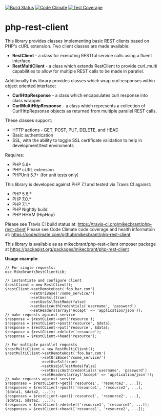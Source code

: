 [![Build Status](https://travis-ci.org/mikecbrant/php-rest-client.svg?branch=master)](https://travis-ci.org/mikecbrant/php-rest-client)
[![Code Climate](https://codeclimate.com/github/mikecbrant/php-rest-client/badges/gpa.svg)](https://codeclimate.com/github/mikecbrant/php-rest-client)
[![Test Coverage](https://codeclimate.com/github/mikecbrant/php-rest-client/badges/coverage.svg)](https://codeclimate.com/github/mikecbrant/php-rest-client/coverage)

# php-rest-client

This library provides classes implementing basic REST clients based on PHP's cURL extension.  Two client classes are made available:

- **RestClient** - a class for executing RESTful service calls using a fluent interface.
- **RestMultiClient** - a class which extends RestClient to provide curl_multi capabilities to allow for multiple REST calls to be made in parallel.

Additionally this library provides classes which wrap curl responses within object oriented interface:
- **CurlHttpResponse** - a class which encapsulates curl response into class wrapper.
- **CurlMultiHttpResponse** - a class which represents a collection of CurlHttpRepsonse objects as returned from multiple parallel REST calls.

These classes support:
- HTTP actions - GET, POST, PUT, DELETE, and HEAD
- Basic authentication
- SSL, with the ability to toggle SSL certificate validation to help in development/test enviroments

Requires:
- PHP 5.6+
- PHP cURL extension
- PHPUnit 5.7+ (for unit tests only)

This library is developed against PHP 7.1 and tested via Travis CI against:
- PHP 5.6.*
- PHP 7.0.*
- PHP 7.1.*
- PHP Nightly build
- PHP HHVM (HipHop)

Please see Travis CI build status at: https://travis-ci.org/mikecbrant/php-rest-client
Please see Code Climate code coverage and health informatoin at: https://codeclimate.com/github/mikecbrant/php-rest-client

This library is available as as mikecbrant/php-rest-client omposer package at https://packagist.org/packages/mikecbrant/php-rest-client

**Usage example:**

```
// For single requests:
use MikeBrant\RestClientLib;

// instantiate and configure client
$restClient = new RestClient();
$restClient->setRemoteHost('foo.bar.com')
           ->setUriBase('/some_service/')
           ->setUseSsl(true)
           ->setUseSslTestMode(false)
           ->setBasicAuthCredentials('username', 'password')
           ->setHeaders(array('Accept' => 'application/json'));
// make requests against service
$response = $restCLient->get('resource');
$response = $restCLient->post('resource', $data);
$response = $restCLient->put('resource', $data);
$response = $restCLient->delete('resource');
$response = $restCLient->head('resource');

// For multiple parallel requests
$restMultiClient = new RestMultiClient();
$restMultiClient->setRemoteHost('foo.bar.com')
                ->setUriBase('/some_service/')
                ->setUseSsl(true)
                ->setUseSslTestMode(false)
                ->setBasicAuthCredentials('username', 'password')
                ->setHeaders(array('Accept' => 'application/json'));
// make requests against service
$responses = $restCLient->get(['resource1', 'resource2', ...]);
$responses = $restCLient->post(['resource1', 'resource2', ...], [$data1, $data2, ...]);
$responses = $restCLient->put(['resource1', 'resource2', ...], [$data1, $data2, ...]);
$responses = $restCLient->delete(['resource1', 'resource2', ...]);
$responses = $restCLient->head(['resource1', 'resource2', ...]);
```